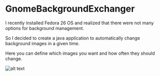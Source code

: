 # GnomeBackgroundExchanger
I recently installed Fedora 26 OS and realized that there were not many options for background management. 

So I decided to create a java application to automatically change background images in a given time.

Here you can define which images you want and how often they should change.

![alt text](https://raw.githubusercontent.com/DimitriLeandro/GnomeBackgroundExchange/branch/master/Screenshot.png)
